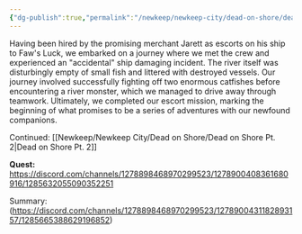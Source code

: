 ```yaml
---
{"dg-publish":true,"permalink":"/newkeep/newkeep-city/dead-on-shore/dead-on-shore-pt-1/","updated":"2025-03-24T11:02:29.942+05:30"}
---
```


Having been hired by the promising merchant Jarett as escorts on his ship to Faw's Luck, we embarked on a journey where we met the crew and experienced an "accidental" ship damaging incident. The river itself was disturbingly empty of small fish and littered with destroyed vessels. Our journey involved successfully fighting off two enormous catfishes before encountering a river monster, which we managed to drive away through teamwork. Ultimately, we completed our escort mission, marking the beginning of what promises to be a series of adventures with our newfound companions.

Continued: [[Newkeep/Newkeep City/Dead on Shore/Dead on Shore Pt. 2\|Dead on Shore Pt. 2]]

**Quest:** https://discord.com/channels/1278898468970299523/1278900408361680916/1285632055090352251

Summary:  
(https://discord.com/channels/1278898468970299523/1278900431182893157/1285665388629196852)


